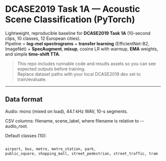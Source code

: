# DCASE2019 Task 1A — Acoustic Scene Classification (PyTorch)

Lightweight, reproducible baseline for **DCASE2019 Task 1A** (10-second clips, 10 classes, 12 European cities).  
Pipeline = **log-mel spectrograms** + **transfer learning** (EfficientNet-B2, ImageNet) + **SpecAugment**, **mixup**, cosine LR with warmup, **EMA** weights, and simple **time-shift TTA**.

> This repo includes runnable code and results assets so you can see expected outputs before training.  
> Replace dataset paths with your local DCASE2019 dev set to train/evaluate.

---

## Data format

Audio: mono (mixed on load), 44.1 kHz WAV, 10-s segments.

CSV columns: filename, scene_label, where filename is relative to --audio_root.

Default classes (10):

```bash

airport, bus, metro, metro_station, park,
public_square, shopping_mall, street_pedestrian, street_traffic, tram
